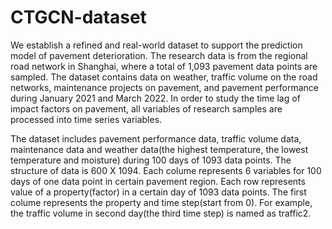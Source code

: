 # CTGCN-dataset

We establish a refined and real-world dataset to support the prediction model of pavement deterioration. The research data is from the regional road network in Shanghai, where a total of 1,093 pavement data points are sampled. The dataset contains data on weather, traffic volume on the road networks, maintenance projects on pavement, and pavement performance during January 2021 and March 2022. In order to study the time lag of impact factors on pavement, all variables of research samples are processed into time series variables. 

The dataset includes pavement performance data, traffic volume data, maintenance data and weather data(the highest temperature, the lowest temperature and moisture) during 100 days of 1093 data points.
The structure of data is 600 X 1094. 
Each colume represents 6 variables for 100 days of one data point in certain pavement region.
Each row represents value of a property(factor) in a certain day of 1093 data points.
The first colume represents the property and time step(start from 0). For example, the traffic volume in second day(the third time step) is named as traffic2.


